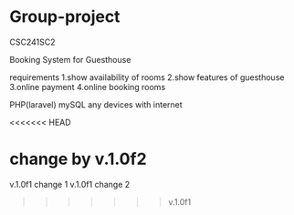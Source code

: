 # Group-project
CSC241SC2

Booking System for Guesthouse 

requirements
1.show availability of rooms
2.show features of guesthouse
3.online payment
4.online booking rooms


PHP(laravel)
mySQL
any devices with internet


<<<<<<< HEAD
















change by v.1.0f2
=======
v.1.0f1 change 1 
v.1.0f1 change 2
>>>>>>> v.1.0f1
